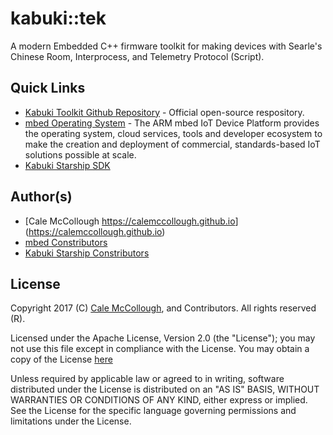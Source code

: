 # kabuki::tek
A modern Embedded C++ firmware toolkit for making devices with Searle's Chinese Room, Interprocess, and Telemetry Protocol (Script).
  
## Quick Links
* [Kabuki Toolkit Github Repository](https://github.com/kabuki-starship/kabuki-toolkit) - Official open-source respository.
* [mbed Operating System](https://github.com/ARMmbed/mbed-os) - The ARM mbed IoT Device Platform provides the operating system, cloud services, tools and  developer ecosystem to make the creation and deployment of commercial, standards-based IoT solutions possible at scale.
* [Kabuki Starship SDK](https://github.com/kabuki-starship/)

## Author(s)
* [Cale McCollough <https://calemccollough.github.io>]
  (https://calemccollough.github.io)
* [mbed Constributors]()
* [Kabuki Starship Constributors]()

## License
Copyright 2017 (C) [Cale McCollough](mailto:calemccollough@gmail.com),
and Contributors. All rights reserved (R).

Licensed under the Apache License, Version 2.0 (the "License"); you may not use this file except in compliance with the License. You may obtain a copy of the License [here](http://www.apache.org/licenses/LICENSE-2.0)

Unless required by applicable law or agreed to in writing, software distributed under the License is distributed on an "AS IS" BASIS, WITHOUT WARRANTIES OR CONDITIONS OF ANY KIND, either express or implied. See the License for the specific language governing permissions and limitations under the License.
